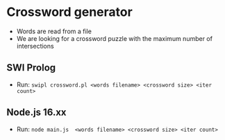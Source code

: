 # Crossword generator

- Words are read from a file
- We are looking for a crossword puzzle with the maximum number of intersections

## SWI Prolog
- Run: ```swipl crossword.pl <words filename> <crossword size> <iter count>```

## Node.js 16.xx
- Run: ```node main.js  <words filename> <crossword size> <iter count>```